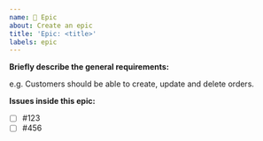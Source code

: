 ```yaml
---
name: 👑 Epic
about: Create an epic
title: 'Epic: <title>'
labels: epic
---
```


**Briefly describe the general requirements:**

e.g. Customers should be able to create, update and delete orders.

**Issues inside this epic:**

- [ ] #123
- [ ] #456
